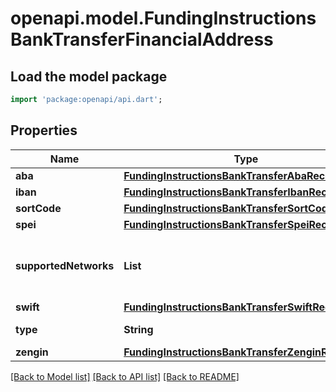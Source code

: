 # openapi.model.FundingInstructionsBankTransferFinancialAddress

## Load the model package
```dart
import 'package:openapi/api.dart';
```

## Properties
Name | Type | Description | Notes
------------ | ------------- | ------------- | -------------
**aba** | [**FundingInstructionsBankTransferAbaRecord**](FundingInstructionsBankTransferAbaRecord.md) |  | [optional] 
**iban** | [**FundingInstructionsBankTransferIbanRecord**](FundingInstructionsBankTransferIbanRecord.md) |  | [optional] 
**sortCode** | [**FundingInstructionsBankTransferSortCodeRecord**](FundingInstructionsBankTransferSortCodeRecord.md) |  | [optional] 
**spei** | [**FundingInstructionsBankTransferSpeiRecord**](FundingInstructionsBankTransferSpeiRecord.md) |  | [optional] 
**supportedNetworks** | **List<String>** | The payment networks supported by this FinancialAddress | [optional] [default to const []]
**swift** | [**FundingInstructionsBankTransferSwiftRecord**](FundingInstructionsBankTransferSwiftRecord.md) |  | [optional] 
**type** | **String** | The type of financial address | 
**zengin** | [**FundingInstructionsBankTransferZenginRecord**](FundingInstructionsBankTransferZenginRecord.md) |  | [optional] 

[[Back to Model list]](../README.md#documentation-for-models) [[Back to API list]](../README.md#documentation-for-api-endpoints) [[Back to README]](../README.md)


